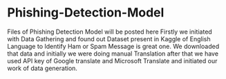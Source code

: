 # Phishing-Detection-Model
Files of Phishing  Detection Model will be posted here
Firstly we initiated with Data Gathering and found out Dataset present in Kaggle of English Language to Identify Ham or Spam Message is great one.
We downloaded that data and initially we were doing manual Translation after that we have used API key of Google translate and Microsoft Translate and initiated our work of data generation.
